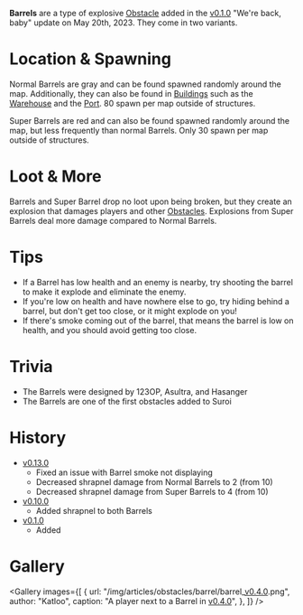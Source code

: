 **Barrels** are a type of explosive [Obstacle](/obstacles) added in the [v0.1.0](https://github.com/HasangerGames/suroi/releases/tag/v0.1.0) "We're back, baby" update on May 20th, 2023. They come in two variants.

# Location & Spawning

Normal Barrels are gray and can be found spawned randomly around the map. Additionally, they can also be found in [Buildings](/buildings) such as the [Warehouse](/buildings/warehouse) and the [Port](/buildings/port). 80 spawn per map outside of structures.

Super Barrels are red and can also be found spawned randomly around the map, but less frequently than normal Barrels. Only 30 spawn per map outside of structures.

# Loot & More

Barrels and Super Barrel drop no loot upon being broken, but they create an explosion that damages players and other [Obstacles](/obstacles). Explosions from Super Barrels deal more damage compared to Normal Barrels.

# Tips

- If a Barrel has low health and an enemy is nearby, try shooting the barrel to make it explode and eliminate the enemy.
- If you're low on health and have nowhere else to go, try hiding behind a barrel, but don't get too close, or it might explode on you!
- If there's smoke coming out of the barrel, that means the barrel is low on health, and you should avoid getting too close.

# Trivia

- The Barrels were designed by 123OP, Asultra, and Hasanger
- The Barrels are one of the first obstacles added to Suroi

# History

- [v0.13.0](https://github.com/HasangerGames/suroi/releases/tag/v0.13.0)
  - Fixed an issue with Barrel smoke not displaying
  - Decreased shrapnel damage from Normal Barrels to 2 (from 10)
  - Decreased shrapnel damage from Super Barrels to 4 (from 10)
- [v0.10.0](https://github.com/HasangerGames/suroi/releases/tag/v0.10.0)
  - Added shrapnel to both Barrels
- [v0.1.0](https://github.com/HasangerGames/suroi/releases/tag/v0.1.0)
  - Added

# Gallery

<Gallery
  images={[
    {
      url: "/img/articles/obstacles/barrel/barrel_[v0.4.0](https://github.com/HasangerGames/suroi/releases/tag/v0.4.0).png",
      author: "Katloo",
      caption: "A player next to a Barrel in [v0.4.0](https://github.com/HasangerGames/suroi/releases/tag/v0.4.0)",
    },
  ]}
/>
